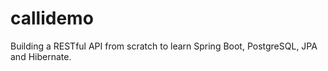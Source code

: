 # callidemo

Building a RESTful API from scratch to learn Spring Boot, PostgreSQL, JPA and Hibernate.
